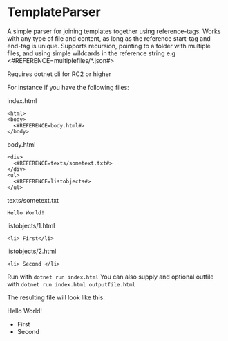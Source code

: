 # TemplateParser

A simple parser for joining templates together using reference-tags. Works with any type of file and content,
as long as the reference start-tag and end-tag is unique. 
Supports recursion, pointing to a folder with multiple files, and using simple wildcards in the reference string e.g <#REFERENCE=multiplefiles/*.json#>

Requires dotnet cli for RC2 or higher

For instance if you have the following files:

index.html
```
<html>
<body>
  <#REFERENCE=body.html#>
</body>
```
body.html
```
<div>
  <#REFERENCE=texts/sometext.txt#>
</div>
<ul>
  <#REFERENCE=listobjects#>
</ul>
```

texts/sometext.txt
```
Hello World!
```

listobjects/1.html
```
<li> First</li>
```

listobjects/2.html
```
<li> Second </li>
```

Run with `dotnet run index.html`
You can also supply and optional outfile with `dotnet run index.html outputfile.html`

The resulting file will look like this:


<html>
<body>
  <div>
  Hello World!
</div>
<ul>
  <li> First</li>
  <li> Second </li>
</ul>
</body>
